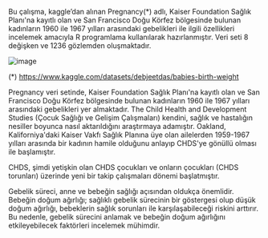 Bu çalışma, kaggle’dan alınan Pregnancy(*) adlı,  Kaiser Foundation Sağlık Planı'na kayıtlı olan ve San Francisco Doğu Körfez bölgesinde bulunan kadınların 1960 ile 1967 yılları arasındaki gebelikleri ile ilgili özellikleri incelemek amacıyla R programlama kullanılarak hazırlanmıştır. Veri seti 8 değişken ve 1236 gözlemden oluşmaktadır.

 ![image](https://github.com/mrvzrkgl/Pregnancy-Data-Analysis/assets/98760141/08086078-6298-4d0a-85c7-d9c01ba63f79)

(*)  <https://www.kaggle.com/datasets/debjeetdas/babies-birth-weight>


Pregnancy veri setinde, Kaiser Foundation Sağlık Planı'na kayıtlı olan ve San Francisco Doğu Körfez bölgesinde bulunan kadınların 1960 ile 1967 yılları arasındaki gebelikleri yer almaktadır. 
The Child Health and Development Studies (Çocuk Sağlığı ve Gelişim Çalışmaları) kendini, sağlık ve hastalığın nesiller boyunca nasıl aktarıldığını araştırmaya adamıştır. Oakland, Kaliforniya'daki Kaiser Vakfı Sağlık Planına üye olan ailelerden 1959-1967 yılları arasında bir kadının hamile olduğunu anlayıp CHDS'ye gönüllü olması ile başlamıştır. 

CHDS, şimdi yetişkin olan CHDS çocukları ve onların çocukları (CHDS torunları) üzerinde yeni bir takip çalışmaları dönemi başlatmıştır. 

Gebelik süreci, anne ve bebeğin sağlığı açısından oldukça önemlidir. Bebeğin doğum ağırlığı; sağlıklı gebelik sürecinin bir göstergesi olup düşük doğum ağırlığı, bebeklerin sağlık sorunları ile karşılaşabileceği riskini arttırır. Bu nedenle, gebelik sürecini anlamak ve bebeğin doğum ağırlığını etkileyebilecek faktörleri incelemek mühimdir.
 
